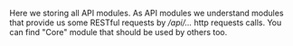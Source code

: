 Here we storing all API modules. As API modules we understand modules that provide
us some RESTful requests by */api/...* http requests calls.
You can find "Core" module that should be used by others too.